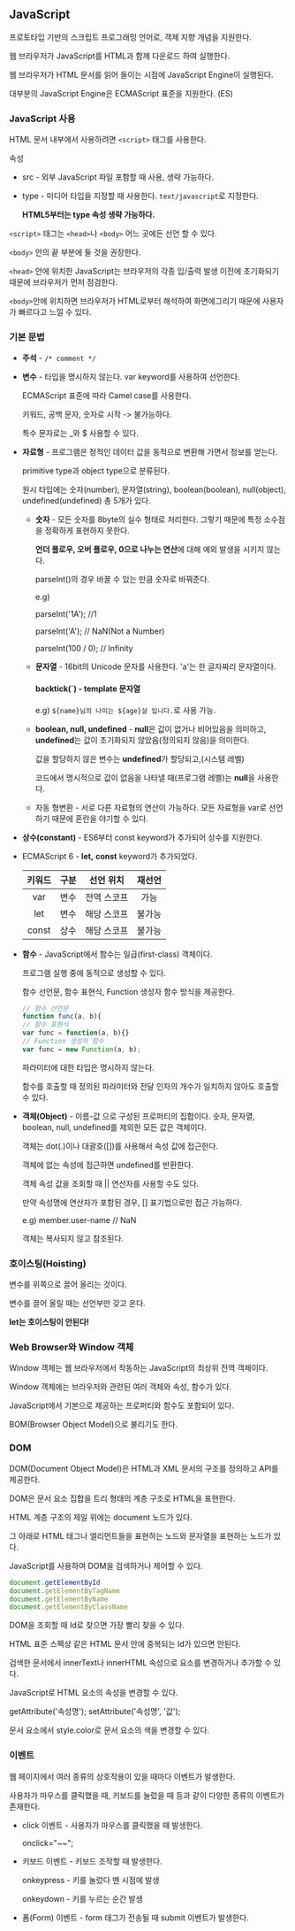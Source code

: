 ## JavaScript

프로토타입 기반의 스크립트 프로그래밍 언어로, 객제 지향 개념을 지원한다.

웹 브라우저가 JavaScript를 HTML과 함께 다운로드 하여 실행한다.

웹 브라우저가 HTML 문서를 읽어 들이는 시점에 JavaScript Engine이 실행된다.

대부분의 JavaScript Engine은 ECMAScript 표준을 지원한다. (ES)



###  JavaScript 사용

HTML 문서 내부에서 사용하려면 `<script>` 태그를 사용한다.

속성

- src - 외부 JavaScript 파일 포함할 때 사용, 생략 가능하다.

- type - 미디어 타입을 지정할 때 사용한다. `text/javascript`로 지정한다.

  **HTML5부터는 type 속성 생략 가능하다.**



`<script>` 태그는 `<head>`나 `<body>` 어느 곳에든 선언 할 수 있다.

`<body>` 안의 끝 부분에 둘 것을 권장한다.

`<head>` 안에 위치한 JavaScript는 브라우저의 각종 입/출력 발생 이전에 초기화되기 때문에 브라우저가 먼저 점검한다.

`<body>`안에 위치하면 브라우저가 HTML로부터 해석하여 화면에그리기 때문에 사용자가 빠르다고 느낄 수 있다.



### 기본 문법

- **주석** - `/* comment */`

- **변수** - 타입을 명시하지 않는다. var keyword를 사용하여 선언한다.

  ECMAScript 표준에 따라 Camel case를 사용한다.

  키워드, 공백 문자, 숫자로 시작 -> 불가능하다.

  특수 문자로는 _와 $ 사용할 수 있다.

- **자료형** - 프로그램은 정적인 데이터 값을 동적으로 변환해 가면서 정보를 얻는다.

  primitive type과 object type으로 분류된다.

  원시 타입에는 숫자(number), 문자열(string), boolean(boolean), null(object), undefined(undefined) 총 5개가 있다.

  - **숫자** - 모든 숫자를 8byte의 실수 형태로 처리한다. 그렇기 때문에 특정 소수점을 정확하게 표현하지 못한다.

    **언더 플로우, 오버 플로우, 0으로 나누는 연산**에 대해 예외 발생을 시키지 않는다. 

    parseInt()의 경우 바꿀 수 있는 만큼 숫자로 바꿔준다. 

    e.g) 

    parseInt('1A'); 	//1

    parseInt('A');		// NaN(Not a Number)

    parseInt(100 / 0); // Infinity

  - **문자열** - 16bit의 Unicode 문자를 사용한다. 'a'는 한 글자짜리 문자열이다.

    #### backtick(`) - template 문자열

    e.g) `${name}님의 나이는 ${age}살 입니다.`로 사용 가능.

  - **boolean, null, undefined** - **null**은 값이 없거나 비어있음을 의미하고, **undefined**는 값이 초기화되지 않았음(정의되지 않음)을 의미한다.

    값을 할당하지 않은 변수는 **undefined**가 할당되고,(시스템 레벨)

    코드에서 명시적으로 값이 없음을 나타낼 때(프로그램 레벨)는 **null**을 사용한다.

  - 자동 형변환 - 서로 다른 자료형의 연산이 가능하다. 모든 자료형을 var로 선언하기 때문에 혼란을 야기할 수 있다.

- **상수(constant)** - ES6부터 const keyword가 추가되어 상수를 지원한다.

- ECMAScript 6 - **let,** **const** keyword가 추가되었다.

  | 키워드 | 구분 |  선언 위치  | 재선언 |
  | :----: | :--: | :---------: | :----: |
  |  var   | 변수 | 전역 스코프 |  가능  |
  |  let   | 변수 | 해당 스코프 | 불가능 |
  | const  | 상수 | 해당 스코프 | 불가능 |

- **함수** - JavaScript에서 함수는 일급(first-class) 객체이다.

  프로그램 실행 중에 동적으로 생성할 수 있다.

  함수 선언문, 함수 표현식, Function 생성자 함수 방식을 제공한다.

  ```javascript
  // 함수 선언문
  function func(a, b){
  // 함수 표현식
  var func = function(a, b){}
  // Function 생성자 함수
  var func = new Function(a, b);
  ```

  파라미터에 대한 타입은 명시하지 않는다.

  함수를 호출할 때 정의된 파라미터와 전달 인자의 개수가 일치하지 않아도 호출할 수 있다.

- **객체(Object)** - 이름-값 으로 구성된 프로퍼티의 집합이다. 숫자, 문자열, boolean, null, undefined를 제외한 모든 값은 객체이다.

  객체는 dot(.)이나 대괄호([])를 사용해서 속성 값에 접근한다.

  객체에 없는 속성에 접근하면 undefined를 반환한다.

  객체 속성 값을 조회할 때 || 연산자를 사용할 수도 있다.

  만약 속성명에 연산자가 포함된 경우, [] 표기법으로만 접근 가능하다. 

  e.g) member.user-name	// NaN

  객체는 복사되지 않고 참조된다.



### 호이스팅(Hoisting)

변수를 위쪽으로 끌어 올리는 것이다.

변수를 끌어 올릴 때는 선언부만 갖고 온다.

**let는 호이스팅이 안된다!**







### Web Browser와 Window 객체

Window 객체는 웹 브라우저에서 작동하는 JavaScript의 최상위 전역 객체이다.

Window 객체에는 브라우저와 관련된 여러 객체와 속성, 함수가 있다.

JavaScript에서 기본으로 제공하는 프로퍼티와 함수도 포함되어 있다.

BOM(Browser Object Model)으로 불리기도 한다.







### DOM

DOM(Document Object Model)은 HTML과 XML 문서의 구조를 정의하고 API를 제공한다.

DOM은 문서 요소 집합을 트리 형태의 계층 구조로 HTML을 표현한다.

HTML 계층 구조의 제일 위에는 document 노드가 있다.

그 아래로 HTML 태그나 엘리먼트들을 표현하는 노드와 문자열을 표현하는 노드가 있다.



JavaScript를 사용하여 DOM을 검색하거나 제어할 수 있다.

```javascript
document.getElementById
document.getElementByTagName
document.getElementByName
document.getElementByClassName
```

DOM을 조회할 때 Id로 찾으면 가장 빨리 찾을 수 있다.

HTML 표준 스펙상 같은 HTML 문서 안에 중복되는 Id가 있으면 안된다.

검색한 문서에서 innerText나 innerHTML 속성으로 요소를 변경하거나 추가할 수 있다.

JavaScript로 HTML 요소의 속성을 변경할 수 있다.

 getAttribute('속성명'); setAttribute('속성명', '값');

문서 요소에서 style.color로 문서 요소의 색을 변경할 수 있다.



### 이벤트

웹 페이지에서 여러 종류의 상호작용이 있을 때마다 이벤트가 발생한다.

사용자가 마우스를 클릭했을 때, 키보드를 눌렀을 때 등과 같이 다양한 종류의 이벤트가 존재한다.



- click 이벤트 - 사용자가 마우스를 클릭했을 때 발생한다.

  onclick="~~";

- 키보드 이벤트 - 키보드 조작할 때 발생한다.

  onkeypress - 키를 눌렀다 뗀 시점에 발생

  onkeydown - 키를 누르는 순간 발생

- 폼(Form) 이벤트 - form 태그가 전송될 때 submit 이벤트가 발생한다.





